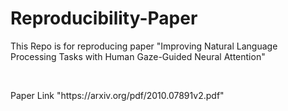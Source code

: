 # Reproducibility-Paper
<p> This Repo is for reproducing paper "Improving Natural Language Processing Tasks with Human Gaze-Guided Neural Attention"</p>
<br>
<p>Paper Link "https://arxiv.org/pdf/2010.07891v2.pdf"</p>
